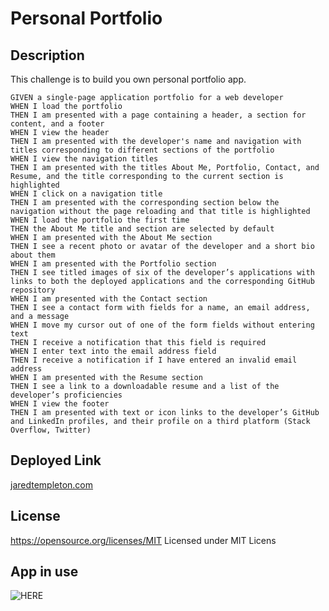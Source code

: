# Personal Portfolio

## Description
This challenge is to build you own personal portfolio app.

	GIVEN a single-page application portfolio for a web developer
	WHEN I load the portfolio
	THEN I am presented with a page containing a header, a section for content, and a footer
	WHEN I view the header
	THEN I am presented with the developer's name and navigation with titles corresponding to different sections of the portfolio
	WHEN I view the navigation titles
	THEN I am presented with the titles About Me, Portfolio, Contact, and Resume, and the title corresponding to the current section is highlighted
	WHEN I click on a navigation title
	THEN I am presented with the corresponding section below the navigation without the page reloading and that title is highlighted
	WHEN I load the portfolio the first time
	THEN the About Me title and section are selected by default
	WHEN I am presented with the About Me section
	THEN I see a recent photo or avatar of the developer and a short bio about them
	WHEN I am presented with the Portfolio section
	THEN I see titled images of six of the developer’s applications with links to both the deployed applications and the corresponding GitHub repository
	WHEN I am presented with the Contact section
	THEN I see a contact form with fields for a name, an email address, and a message
	WHEN I move my cursor out of one of the form fields without entering text
	THEN I receive a notification that this field is required
	WHEN I enter text into the email address field
	THEN I receive a notification if I have entered an invalid email address
	WHEN I am presented with the Resume section
	THEN I see a link to a downloadable resume and a list of the developer’s proficiencies
	WHEN I view the footer
	THEN I am presented with text or icon links to the developer’s GitHub and LinkedIn profiles, and their profile on a third platform (Stack Overflow, Twitter) 



## Deployed Link
[jaredtempleton.com](jaredtempleton.com)
## License
https://opensource.org/licenses/MIT 
Licensed under MIT Licens
## App in use
![HERE](https://i.imgur.com/jnCsKCm.png)

